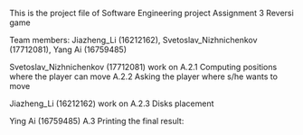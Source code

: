 This is the project file of Software Engineering project Assignment 3 Reversi game

Team members:
Jiazheng_Li (16212162), Svetoslav_Nizhnichenkov (17712081), Yang Ai (16759485)


Svetoslav_Nizhnichenkov (17712081)
work on
A.2.1 Computing positions where the player can move
A.2.2 Asking the player where s/he wants to move

Jiazheng_Li (16212162)
work on
A.2.3 Disks placement

Ying Ai (16759485)
A.3 Printing the final result: